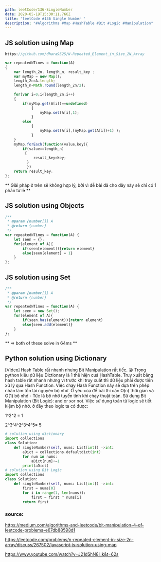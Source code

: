 ```yaml
---
path: leetCode/136-SingleNumber
date: 2020-05-19T15:30:11.766Z
title: "leetCode #136 Single Number "
description: "#Algorithms #Map #HashTable #Bit #Logic #Manipulation"
---
```

## JS solution using Map
```js
https://github.com/dhara9525/N-Repeated_Element_in_Size_2N_Array

var repeatedNTimes = function(A) 
{
    var length_2n, length_n, result_key ;
    var myMap = new Map();
    length_2n=A.length;
    length_n=Math.round(length_2n/2);
    
    for(var i=0;i<length_2n;i++)
    {
        if(myMap.get(A[i])==undefined)
            {
                myMap.set(A[i],1);
            }
        else
            {
                myMap.set(A[i],(myMap.get(A[i])+1) );
            }
    }
    myMap.forEach(function(value,key){
        if(value==length_n)
         { 
			 result_key=key; 
	      }
		  })
    return result_key;
};
```
** Giải pháp ở trên sẽ không hợp lý, bởi vì đề bài đã cho dãy này sẽ chỉ có 1 phần tử lẻ **
## JS solution using Objects
```js
/**
 * @param {number[]} A
 * @return {number}
 */
var repeatedNTimes = function(A) {
    let seen = {};
    for(element of A){
        if(seen[element]){return element}
        else{seen[element] = 1}
    }
};
```

## JS solution using Set
```js
/**
 * @param {number[]} A
 * @return {number}
 */
var repeatedNTimes = function(A) {
    let seen = new Set();
    for(element of A){
        if(seen.has(element)){return element}
        else{seen.add(element)}
    }
};
```
** => both of these solve in 64ms **

## Python solution using Dictionary
[Video] Hash Table rất nhanh nhưng Bit Manipulation rất tiếc.  😛
Trong python kiểu dữ liệu Dictionary là 1 thể hiện cuả HashTable.
Truy xuất bằng hash table rất nhanh nhưng vì trước khi truy xuất thì dữ liệu phải được tiền xử lý qua Hash Function. Việc chạy Hash Function này sẽ dựa trên phép nhân làm tốn tài nguyên bộ nhớ.
Ở yêu của đề bài thì cần O(n) thời gian và O(1) bộ nhớ - Tức là bộ nhớ tuyến tính khi chạy thuật toán.
Sử dụng Bit Manipulation (Bit Logic): and or xor not.
Việc sử dụng toán tử logic sẽ tiết kiệm bộ nhớ.
ở đây theo logic ta có được:

1^2^2 = 1

2^3^4^2^3^4^5= 5
```python
# solution using dictionary
import collections
class Solution:
    def singleNumber(self, nums: List[int]) ->int:
        aDict = collections.defaultdict(int)
        for num in nums:
            aDict[num]+=1
        print(aDict)
# solution using Bit Logic
import collections
class Solution:
    def singleNumber(self, nums: List[int]) ->int:
        first = nums[0]
        for i in range(1, len(nums)):
            first = first ^ nums[i]
        return first
```
### source: 
https://medium.com/algorithms-and-leetcode/bit-manipulation-4-of-leetcode-problems-e67db88598d1

https://leetcode.com/problems/n-repeated-element-in-size-2n-array/discuss/267502/javascript-js-solution-using-map

https://www.youtube.com/watch?v=J21dShN8l_k&t=62s
